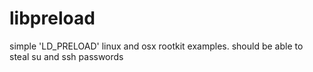 libpreload
==========

simple 'LD_PRELOAD' linux and osx rootkit examples.
should be able to steal su and ssh passwords
